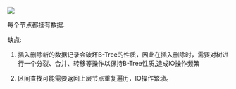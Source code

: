![](https://youpaiyun.zongqilive.cn/image/006tNc79ly1g49rh2evhfj30cq037glk.jpg)

每个节点都挂有数据.

缺点:

1. 插入删除新的数据记录会破坏B-Tree的性质，因此在插入删除时，需要对树进行一个分裂、合并、转移等操作以保持B-Tree性质,造成IO操作频繁

2. 区间查找可能需要返回上层节点重复遍历，IO操作繁琐。







































 

























